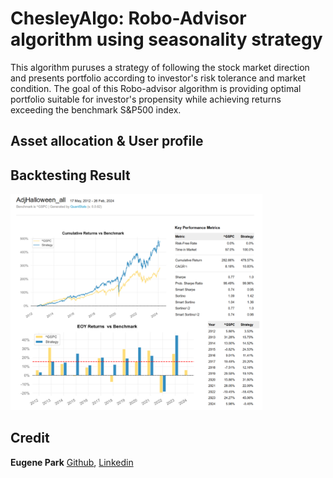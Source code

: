 # ChesleyAlgo: Robo-Advisor algorithm using seasonality strategy

This algorithm puruses a strategy of following the stock market direction and presents portfolio according to investor's risk tolerance and market condition. The goal of this Robo-advisor algorithm is providing optimal portfolio suitable for investor's propensity while achieving returns exceeding the benchmark S&P500 index.

## Asset allocation & User profile


## Backtesting Result
<p align="left">
  <img alt="Dark" src="Images/backtest.png" width="80%"> 
</p>


## Credit
 
**Eugene Park** <a href="https://github.com/parkakn" target="_blank" rel="noopener noreferrer">Github</a>, <a href="https://www.linkedin.com/in/eugene-park-" target="_blank" rel="noopener noreferrer">Linkedin</a>


